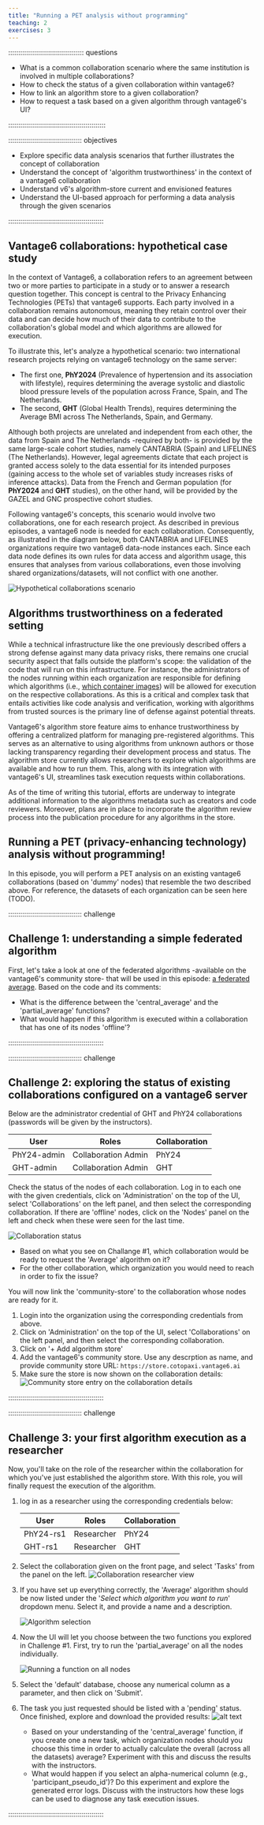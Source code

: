 ```yaml
---
title: "Running a PET analysis without programming"
teaching: 2
exercises: 3
---
```


:::::::::::::::::::::::::::::::::::::: questions
- What is a common collaboration scenario where the same institution is involved in multiple collaborations?
- How to check the status of a given collaboration within vantage6?
- How to link an algorithm store to a given collaboration?
- How to request a task based on a given algorithm through vantage6's UI?

:::::::::::::::::::::::::::::::::::::::::::::::::

::::::::::::::::::::::::::::::::::::: objectives

- Explore specific data analysis scenarios that further illustrates the concept of collaboration
- Understand the concept of 'algorithm trustworthiness' in the context of a vantage6 collaboration
- Understand v6's algorithm-store current and envisioned features
- Understand the UI-based approach for performing a data analysis through the given scenarios 

::::::::::::::::::::::::::::::::::::::::::::::::

## Vantage6 collaborations: hypothetical case study

In the context of Vantage6, a collaboration refers to an agreement between two or more parties to participate in a study or to answer a research question together. This concept is central to the Privacy Enhancing Technologies (PETs) that vantage6 supports. Each party involved in a collaboration remains autonomous, meaning they retain control over their data and can decide how much of their data to contribute to the collaboration's global model and which algorithms are allowed for execution. 

To illustrate this, let's analyze a hypothetical scenario: two international research projects relying on vantage6 technology on the same server: 

* The first one, __PhY2024__ (Prevalence of hypertension and its association with lifestyle), requires determining the average systolic and diastolic blood pressure levels of the population across France, Spain, and The Netherlands. 
* The second, __GHT__ (Global Health Trends), requires determining the Average BMI across The Netherlands, Spain, and Germany. 

Although both projects are unrelated and independent from each other, the data from Spain and The Netherlands -required by both- is provided by the same large-scale cohort studies, namely CANTABRIA (Spain) and LIFELINES (The Netherlands). However, legal agreements dictate that each project is granted access solely to the data essential for its intended purposes (gaining access to the whole set of variables study increases risks of inference attacks). Data from the French and German population (for __PhY2024__ and __GHT__ studies), on the other hand, will be provided by the GAZEL and GNC prospective cohort studies.

Following vantage6's concepts, this scenario would involve two collaborations, one for each research project. As described in previous episodes, a vantage6 node is needed for each collaboration. Consequently, as illustrated in the diagram below, both CANTABRIA and LIFELINES organizations require two vantage6 data-node instances each. Since each data node defines its own rules for data access and algorithm usage, this ensures that analyses from various collaborations, even those involving shared organizations/datasets, will not conflict with one another.

![Hypothetical collaborations scenario](fig/chapter3/orgs_n_collabs_scenario.png)


## Algorithms trustworthiness on a federated setting

While a technical infrastructure like the one previously described offers a strong defense against many data privacy risks, there remains one crucial security aspect that falls outside the platform's scope: the validation of the code that will run on this infrastructure. For instance, the administrators of the nodes running within each organization are responsible for defining which algorithms (i.e., [which container images](https://docs.vantage6.ai/en/main/node/configure.html#all-configuration-options)) will be allowed for execution on the respective collaborations. As this is a critical and complex task that entails activities like code analysis and verification, working with algorithms from trusted sources is the primary line of defense against potential threats.

Vantage6's algorithm store feature aims to enhance trustworthiness by offering a centralized platform for managing pre-registered algorithms. This serves as an alternative to using algorithms from unknown authors or those lacking transparency regarding their development process and status. The algorithm store currently allows researchers to explore which algorithms are available and how to run them. This, along with its integration with vantage6's UI, streamlines task execution requests within collaborations.

As of the time of writing this tutorial, efforts are underway to integrate additional information to the algorithms metadata such as creators and code reviewers. Moreover, plans are in place to incorporate the algorithm review process into the publication procedure for any algorithms in the store.

## Running a PET (privacy-enhancing technology) analysis without programming!

In this episode, you will perform a PET analysis on an existing vantage6 collaborations (based on 'dummy' nodes) that resemble the two described above. For reference, the datasets of each organization can be seen here (TODO).

::::::::::::::::::::::::::::::::::::: challenge

## Challenge 1: understanding a simple federated algorithm

First, let's take a look at one of the federated algorithms -available on the vantage6's community store- that will be used in this episode: [a federated average](https://github.com/IKNL/v6-average-py/blob/master/v6-average-py/__init__.py). Based on the code and its comments:

- What is the difference between the 'central_average' and the 'partial_average' functions?
- What would happen if this algorithm is executed within a collaboration that has one of its nodes 'offline'?

::::::::::::::::::::::::::::::::::::::::::::::::

::::::::::::::::::::::::::::::::::::: challenge

## Challenge 2: exploring the status of existing collaborations configured on a vantage6 server

Below are the administrator credential of GHT and PhY24 collaborations (passwords will be given by the instructors).

|  User  |  Roles   |  Collaboration   |
|----|-----|-----|
|PhY24-admin  | Collaboration Admin    |PhY24      |
|GHT-admin  | Collaboration Admin    |GHT    |

Check the status of the nodes of each collaboration. Log in to each one with the given credentials, click on 'Administration' on the top of the UI, select 'Collaborations' on the left panel, and then select the corresponding collaboration. If there are 'offline' nodes, click on the 'Nodes' panel on the left and check when these were seen for the last time.

![Collaboration status](fig/chapter3/collab-status-offline.png)

- Based on what you see on Challange #1, which collaboration would be ready to request the 'Average' algorithm on it?
- For the other collaboration, which organization you would need to reach in order to fix the issue?

You will now link the 'community-store' to the collaboration whose nodes are ready for it. 

1. Login into the organization using the corresponding credentials from above. 
2. Click on 'Administration' on the top of the UI, select 'Collaborations' on the left panel, and then select the corresponding collaboration.
3. Click on '+ Add algorithm store'
4. Add the vantage6's community store. Use any descrption as name, and provide community store URL: `https://store.cotopaxi.vantage6.ai`
5. Make sure the store is now shown on the collaboration details:
![Community store entry on the collaboration details](fig/chapter3/community-store-entry.png)

::::::::::::::::::::::::::::::::::::::::::::::::

::::::::::::::::::::::::::::::::::::: challenge
## Challenge 3: your first algorithm execution as a researcher

Now, you'll take on the role of the researcher within the collaboration for which you've just established the algorithm store. With this role, you will finally request the execution of the algorithm. 

1. log in as a researcher using the corresponding credentials below:

    |  User  |  Roles   |  Collaboration   |
    |----|-----|-----|
    |PhY24-rs1  | Researcher    |PhY24      |
    |GHT-rs1  | Researcher    |GHT    |

2. Select the collaboration given on the front page, and select 'Tasks' from the panel on the left.
    ![Collaboration researcher view](fig/chapter3/collab-researcher-view.png)

3. If you have set up everything correctly, the 'Average' algorithm should be now listed under the '*Select which algorithm you want to run*' dropdown menu. Select it, and provide a name and a description.

    ![Algorithm selection](fig/chapter3/task-alg-selection.png)

4. Now the UI will let you choose between the two functions you explored in Challenge #1. First, try to run the 'partial_average' on all the nodes individually.

    ![Running a function on all nodes](fig/chapter3/task-partial-on-individial-orgs.png)

5. Select the 'default' database, choose any numerical column as a parameter, and then click on 'Submit'.

6. The task you just requested should be listed with a 'pending' status. Once finished, explore and download the provided results:
    ![alt text](fig/chapter3/task-results.png)


   - Based on your understanding of the 'central_average' function, if you create one a new task, which organization nodes should you choose this time in order to actually calculate the overall (across all the datasets) average? Experiment with this and discuss the results with the instructors.
   - What would happen if you select an alpha-numerical column (e.g., 'participant_pseudo_id')? Do this experiment and explore the generated error logs. Discuss with the instructors how these logs can be used to diagnose any task execution issues.

::::::::::::::::::::::::::::::::::::::::::::::::

